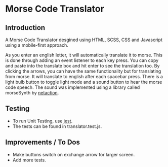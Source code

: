 # Morse Code Translator

## Introduction
A Morse Code Translator desgined using HTML, SCSS, CSS and Javascript using a mobile-first approach.

As you enter an english letter, it will automatically translate it to morse. This is done through adding an event listener to each key press. You can copy and paste into the translate box and hit enter to see the translation too. By clicking the arrows, you can have the same functionality but for translating from morse. It will translate to english after each spacebar press. There is a light bulb button to toggle light mode and a sound button to hear the morse code speech. The sound was implemented using a library called morseSynth by [netaction](https://github.com/netAction/morseSynth).

## Testing
* To run Unit Testing, use [jest](https://jestjs.io/).
* The tests can be found  in translator.test.js.

## Improvements / To Dos

* Make buttons switch on exchange arrow for larger screen.
* Add more tests.

